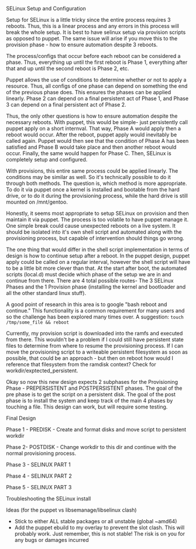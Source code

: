 SELinux Setup and Configuration

Setup for SELinux is a little tricky since the entire process requires 3
reboots. Thus, this is a linear process and any errors in this process will
break the whole setup. It is best to have selinux setup via provision
scripts as opposed to puppet. The same issue will arise if you move this to
the provision phase - how to ensure automation despite 3 reboots.

The process/configs that occur before each reboot can be considered a phase.
Thus, everything up until the first reboot is Phase 1, everything after that
and up until the second reboot is Phase 2, etc.

Puppet allows the use of conditions to determine whether or not to apply a
resource. Thus, all configs of one phase can depend on something the end of
the previous phase does. This ensures the phases can be applied linearly.
Phase 2 can depend on a final persistent act of Phase 1, and Phase 3 can
depend on a final persistent act of Phase 2.

Thus, the only other questions is how to ensure automation despite the
necessary reboots. With puppet, this would be simple- just persistently call
puppet apply on a short internval. That way, Phase A would apply then a
reboot would occur. After the reboot, puppet apply would inevitably be
called again. Puppet would then see that the condition of Phase A has been
satisfied and Phase B would take place and then another reboot would occur.
Finally, the same would happen for Phase C. Then, SELinux is completely
setup and configured.

With provisions, this entire same process could be applied linearly. The
conditions may be similar as well. So it's technically possible to do it
through both methods. The question is, which method is more appropriate. To
do it via puppet once a kernel is installed and bootable from the hard
drive, or to do it during the provisioning process, while the hard drive is
still mounted on /mnt/gentoo.

Honestly, it seems most appropriate to setup SELinux on provision and then
maintain it via puppet. The process is too volatile to have puppet manage
it. One simple break could cause unexpected reboots on a live system. It
should be isolated into it's own shell script and automated along with the
provisioning process, but capable of intervention should things go wrong.

The one thing that would differ in the shell script implementation in
terms of design is how to continue setup after a reboot. In the puppet
design, puppet apply could be called on a regular interval, however the
shell script will have to be a little bit more clever than that. At the
start after boot, the automated scripts (local.d) must decide which phase of
the setup we are in and continue from there. There are 4 total possible
routes- The 3 SELinux Phases and the 1 Provision phase (installing the
kernel and bootloader and all the other standard linux stuff).

A good point of research in this area is to google "bash reboot and
continue." This functionality is a common requirement for many users and so
the challenge has been explored many times over.
A suggestion: `touch /tmp/some_file && reboot`

Currently, my provision script is downloaded into the ramfs and executed
from there. This wouldn't be a problem if I could still have persistent
state files to determine from where to resume the provisioning process.
If I can move the provisioning script to a writeable persistent filesystem
as soon as possible, that could be an approach - but then on reboot how
would I reference that filesystem from the ramdisk context? Check for
workdir/exptected_persistent.

Okay so now this new design expects 2 subphases for the Provisioning Phase -
PREPERSISTENT and POSTPERSISTENT phases. The goal of the pre phase is to get
the script on a persistent disk. The goal of the post phase is to install
the system and keep track of the main 4 phases by touching a file. This
design can work, but will require some testing.

Final Design

  Phase 1 - PREDISK - Create and format disks and move script to persistent
  workdir

  Phase 2- POSTDISK - Change workdir to this dir and continue with the normal
  provisioning process.

  Phase 3 - SELINUX PART 1

  Phase 4 - SELINUX PART 2

  Phase 5 - SELINUX PART 3


Troubleshooting the SELinux install

Ideas (for the puppet vs libsemanage/libselinux clash)
  - Stick to either ALL stable packages or all unstable (global ~amd64)
  - Add the puppet ebuild to my overlay to prevent the slot clash. This will
    probably work. Just remember, this is not stable! The risk is on you for any
    bugs or damages incurred

